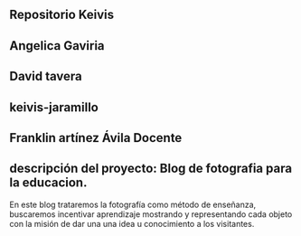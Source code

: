 ## Repositorio Keivis 
## Angelica Gaviria
## David tavera
## keivis-jaramillo
## Franklin artínez Ávila Docente
## descripción del proyecto: Blog de fotografia para la educacion.
En este blog trataremos la fotografía como método de enseñanza, buscaremos incentivar aprendizaje mostrando y representando cada objeto con la misión de dar una una idea u conocimiento a los visitantes.